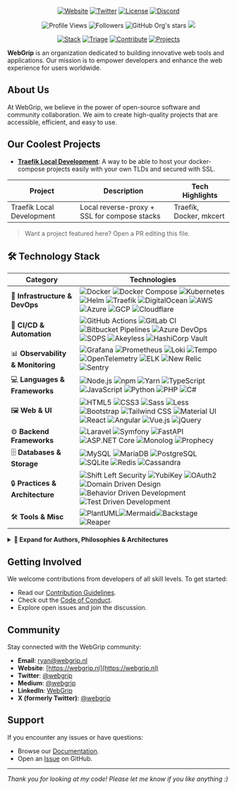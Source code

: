 <p align="center">
	<a href="https://webgrip.nl"><img src="https://img.shields.io/badge/Website-webgrip.nl-0A6484?style=for-the-badge&logo=firefox-browser&logoColor=white" alt="Website" /></a>
	<a href="https://twitter.com/webgrip"><img src="https://img.shields.io/badge/Follow-@webgrip-1DA1F2?style=for-the-badge&logo=twitter&logoColor=white" alt="Twitter" /></a>
	<a href="https://github.com/webgrip/.github/blob/main/LICENCE"><img src="https://img.shields.io/badge/license-MIT-green?style=for-the-badge" alt="License" /></a>
	<a href="https://discord.com/invite/1411633519821852734"><img alt="Discord" src="https://img.shields.io/discord/1411633519821852734?style=for-the-badge&logo=discord"></a>
</p>

<p align="center">
	<img src="https://komarev.com/ghpvc/?username=webgrip&color=blueviolet&style=for-the-badge" alt="Profile Views" />
	<img src="https://img.shields.io/github/followers/webgrip?style=for-the-badge&logo=github" alt="Followers" />
	<img alt="GitHub Org's stars" src="https://img.shields.io/github/stars/webgrip?style=for-the-badge&logo=github&color=yellow">
	<img src="https://img.shields.io/github/sponsors/webgrip?style=for-the-badge&logo=github&color=turquoise">
</p>

<p align="center">
	<a href="#tech-stack"><img src="https://img.shields.io/badge/Stack-Overview-4B32C3?style=flat-square" alt="Stack" /></a>
	<a href="#operational-github-shortcuts"><img src="https://img.shields.io/badge/DevOps-Triage-blue?style=flat-square" alt="Triage" /></a>
	<a href="#getting-involved"><img src="https://img.shields.io/badge/Contribute-Guide-success?style=flat-square" alt="Contribute" /></a>
	<a href="#our-coolest-projects"><img src="https://img.shields.io/badge/Projects-Showcase-critical?style=flat-square" alt="Projects" /></a>
</p>

**WebGrip** is an organization dedicated to building innovative web tools and applications. Our mission is to empower developers and enhance the web experience for users worldwide.

## About Us

At WebGrip, we believe in the power of open-source software and community collaboration. We aim to create high-quality projects that are accessible, efficient, and easy to use.

## Our Coolest Projects

- [**Traefik Local Development**](https://github.com/webgrip/traefik-local-development): A way to be able to host your docker-compose projects easily with your own TLDs and secured with SSL.

| Project | Description | Tech Highlights |
|---------|-------------|-----------------|
| Traefik Local Development | Local reverse-proxy + SSL for compose stacks | Traefik, Docker, mkcert |

> Want a project featured here? Open a PR editing this file.

## 🛠️ Technology Stack

| Category | Technologies |
|----------|--------------|
| 🚀 **Infrastructure & DevOps** | <img src="https://img.shields.io/badge/Docker-2496ED?logo=docker&logoColor=white" alt="Docker" /> <img src="https://img.shields.io/badge/Docker_Compose-2496ED?logo=docker&logoColor=white" alt="Docker Compose" /> <img src="https://img.shields.io/badge/Kubernetes-326CE5?logo=kubernetes&logoColor=white" alt="Kubernetes" /> <img src="https://img.shields.io/badge/Helm-0F1689?logo=helm&logoColor=white" alt="Helm" /> <img src="https://img.shields.io/badge/Traefik-24A1C1?logo=traefikproxy&logoColor=white" alt="Traefik" /> <img src="https://img.shields.io/badge/DigitalOcean-0080FF?logo=digitalocean&logoColor=white" alt="DigitalOcean" /> <img src="https://img.shields.io/badge/AWS-232F3E?logo=amazon-aws&logoColor=white" alt="AWS" /> <img src="https://img.shields.io/badge/Azure-0078D4?logo=microsoft-azure&logoColor=white" alt="Azure" /> <img src="https://img.shields.io/badge/GCP-4285F4?logo=google-cloud&logoColor=white" alt="GCP" /> <img src="https://img.shields.io/badge/Cloudflare-F38020?logo=cloudflare&logoColor=white" alt="Cloudflare" /> |
| 🔄 **CI/CD & Automation** | <img src="https://img.shields.io/badge/GitHub_Actions-2088FF?logo=github-actions&logoColor=white" alt="GitHub Actions" /> <img src="https://img.shields.io/badge/GitLab_CI-FC6D26?logo=gitlab&logoColor=white" alt="GitLab CI" /> <img src="https://img.shields.io/badge/Bitbucket_Pipelines-0052CC?logo=bitbucket&logoColor=white" alt="Bitbucket Pipelines" /> <img src="https://img.shields.io/badge/Azure_DevOps-0078D7?logo=azure-devops&logoColor=white" alt="Azure DevOps" /> <img src="https://img.shields.io/badge/SOPS-6578C0?logo=mozilla&logoColor=white" alt="SOPS" /> <img src="https://img.shields.io/badge/Akeyless-1E88E5?logo=lock&logoColor=white" alt="Akeyless" /> <img src="https://img.shields.io/badge/Vault-FFEC6E?logo=vault&logoColor=black" alt="HashiCorp Vault" /> |
| 📊 **Observability & Monitoring** | <img src="https://img.shields.io/badge/Grafana-F46800?logo=grafana&logoColor=white" alt="Grafana" /> <img src="https://img.shields.io/badge/Prometheus-E6522C?logo=prometheus&logoColor=white" alt="Prometheus" /> <img src="https://img.shields.io/badge/Loki-0E9C57?logo=grafana&logoColor=white" alt="Loki" /> <img src="https://img.shields.io/badge/Tempo-4A5EAB?logo=grafana&logoColor=white" alt="Tempo" /> <img src="https://img.shields.io/badge/OpenTelemetry-000000?logo=opentelemetry&logoColor=white" alt="OpenTelemetry" /> <img src="https://img.shields.io/badge/ELK-005571?logo=elastic&logoColor=white" alt="ELK" /> <img src="https://img.shields.io/badge/New_Relic-008C99?logo=new-relic&logoColor=white" alt="New Relic" /> <img src="https://img.shields.io/badge/Sentry-362D59?logo=sentry&logoColor=white" alt="Sentry" /> |
| 💻 **Languages & Frameworks** | <img src="https://img.shields.io/badge/Node.js-43853D?logo=node.js&logoColor=white" alt="Node.js" /> <img src="https://img.shields.io/badge/npm-CB3837?logo=npm&logoColor=white" alt="npm" /> <img src="https://img.shields.io/badge/Yarn-2C8EBB?logo=yarn&logoColor=white" alt="Yarn" /> <img src="https://img.shields.io/badge/TypeScript-3178C6?logo=typescript&logoColor=white" alt="TypeScript" /> <img src="https://img.shields.io/badge/JavaScript-F7DF1E?logo=javascript&logoColor=black" alt="JavaScript" /> <img src="https://img.shields.io/badge/Python-3776AB?logo=python&logoColor=white" alt="Python" /> <img src="https://img.shields.io/badge/PHP-777BB4?logo=php&logoColor=white" alt="PHP" /> <img src="https://img.shields.io/badge/C%23-239120?logo=c-sharp&logoColor=white" alt="C#" /> |
| 🖼️ **Web & UI** | <img src="https://img.shields.io/badge/HTML5-E34F26?logo=html5&logoColor=white" alt="HTML5" /> <img src="https://img.shields.io/badge/CSS3-1572B6?logo=css3&logoColor=white" alt="CSS3" /> <img src="https://img.shields.io/badge/Sass-CC6699?logo=sass&logoColor=white" alt="Sass" /> <img src="https://img.shields.io/badge/Less-1D365D?logo=less&logoColor=white" alt="Less" /> <img src="https://img.shields.io/badge/Bootstrap-7952B3?logo=bootstrap&logoColor=white" alt="Bootstrap" /> <img src="https://img.shields.io/badge/Tailwind_CSS-38B2AC?logo=tailwind-css&logoColor=white" alt="Tailwind CSS" /> <img src="https://img.shields.io/badge/Material_UI-007FFF?logo=mui&logoColor=white" alt="Material UI" /> <img src="https://img.shields.io/badge/React-61DAFB?logo=react&logoColor=black" alt="React" /> <img src="https://img.shields.io/badge/Angular-DD0031?logo=angular&logoColor=white" alt="Angular" /> <img src="https://img.shields.io/badge/Vue.js-4FC08D?logo=vue.js&logoColor=white" alt="Vue.js" /> <img src="https://img.shields.io/badge/jQuery-0769AD?logo=jquery&logoColor=white" alt="jQuery" /> |
| ⚙️ **Backend Frameworks** | <img src="https://img.shields.io/badge/Laravel-FF2D20?logo=laravel&logoColor=white" alt="Laravel" /> <img src="https://img.shields.io/badge/Symfony-000000?logo=symfony&logoColor=white" alt="Symfony" /> <img src="https://img.shields.io/badge/FastAPI-009688?logo=fastapi&logoColor=white" alt="FastAPI" /> <img src="https://img.shields.io/badge/ASP.NET_Core-512BD4?logo=dotnet&logoColor=white" alt="ASP.NET Core" /> <img src="https://img.shields.io/badge/Monolog-FFCC00?logo=php&logoColor=black" alt="Monolog" /> <img src="https://img.shields.io/badge/Prophecy-6E4A7E?logo=php&logoColor=white" alt="Prophecy" /> |
| 🗄️ **Databases & Storage** | <img src="https://img.shields.io/badge/MySQL-4479A1?logo=mysql&logoColor=white" alt="MySQL" /> <img src="https://img.shields.io/badge/MariaDB-003545?logo=mariadb&logoColor=white" alt="MariaDB" /> <img src="https://img.shields.io/badge/PostgreSQL-4169E1?logo=postgresql&logoColor=white" alt="PostgreSQL" /> <img src="https://img.shields.io/badge/SQLite-003B57?logo=sqlite&logoColor=white" alt="SQLite" /> <img src="https://img.shields.io/badge/Redis-DC382D?logo=redis&logoColor=white" alt="Redis" /> <img src="https://img.shields.io/badge/Cassandra-1287B1?logo=apache-cassandra&logoColor=white" alt="Cassandra" /> |
| 🔒 **Practices & Architecture** | <img src="https://img.shields.io/badge/Security-Shift--Left-E91E63?style=flat" alt="Shift Left Security" /> <img src="https://img.shields.io/badge/YubiKey-000000?logo=yubico&logoColor=white" alt="YubiKey" /> <img src="https://img.shields.io/badge/OAuth2-3EAAAF?logo=openid&logoColor=white" alt="OAuth2" /> <img src="https://img.shields.io/badge/DDD-6DB33F?logo=spring&logoColor=white" alt="Domain Driven Design" /> <img src="https://img.shields.io/badge/BDD-FF9900?logo=testing-library&logoColor=white" alt="Behavior Driven Development" /> <img src="https://img.shields.io/badge/TDD-000000?logo=jest&logoColor=white" alt="Test Driven Development" /> |
| 🛠️ **Tools & Misc** | <img src="https://img.shields.io/badge/PlantUML-F87C00?logo=uml&logoColor=white" alt="PlantUML" /><img src="https://img.shields.io/badge/Mermaid-009688?logo=markdown&logoColor=white" alt="Mermaid" /><img src="https://img.shields.io/badge/Backstage-7147FF?logo=backstage&logoColor=white" alt="Backstage" /><img src="https://img.shields.io/badge/Reaper-000000?logo=musicbrainz&logoColor=white" alt="Reaper" /> |

<details>
  <summary><b>📘 Expand for Authors, Philosophies & Architectures</b></summary>

### Influential Authors
- **Eric Evans** — *Domain-Driven Design: Tackling Complexity in the Heart of Software*  
- **Vaughn Vernon** — *Implementing DDD*, *DDD Distilled*  
- **Dan North** — Originator of BDD, champion of executable specifications  
- **Gojko Adzic** — *Specification by Example*  
- **Kent Beck** — *Test-Driven Development by Example*, Agile Manifesto co-author  
- **Martin Fowler** — *Refactoring*, *Patterns of Enterprise Application Architecture*  
- **Robert C. Martin (Uncle Bob)** — *Clean Architecture*, *Agile Software Development: Principles, Patterns, and Practices*  

### Architectural Styles
- **Layered / N-Tier** — traditional separation of concerns  
- **Hexagonal (Ports & Adapters)** — Alistair Cockburn’s isolation of core domain logic  
- **Onion Architecture** — Jeffrey Palermo’s evolution of layered architecture  
- **Clean Architecture** — Uncle Bob’s concentric design, entities at the center  
- **CQRS (Command-Query Responsibility Segregation)** — Greg Young’s separation of reads/writes  
- **Event Sourcing** — application state as a series of immutable events  
- **Microservices** — distributed services aligned with bounded contexts  
- **Monolith-first** — ThoughtWorks’ pragmatic philosophy of starting simple  
- **Event-Driven Systems** — asynchronous event-based interactions  
- **Serverless** — cloud-native event-driven compute (Lambda, Azure Functions, Cloud Functions)  

</details>

## Getting Involved

We welcome contributions from developers of all skill levels. To get started:

- Read our [Contribution Guidelines](https://github.com/webgrip/.github/blob/main/CONTRIBUTING.md).
- Check out the [Code of Conduct](https://github.com/webgrip/.github/blob/main/CODE_OF_CONDUCT.md).
- Explore open issues and join the discussion.

## Community

Stay connected with the WebGrip community:

- **Email**: [ryan@webgrip.nl](mailto:ryan@webgrip.nl)
- **Website**: [https://webgrip.nl](https://webgrip.nl)
- **Twitter**: [@webgrip](https://twitter.com/webgrip)
- **Medium**: [@webgrip](https://medium.com/@webgrip)
- **LinkedIn**: [WebGrip](https://www.linkedin.com/company/webgrip)
- **X (formerly Twitter)**: [@webgrip](https://twitter.com/webgrip)

## Support

If you encounter any issues or have questions:

- Browse our [Documentation](https://github.com/webgrip/project-alpha/wiki).
- Open an [Issue](https://github.com/webgrip/project-alpha/issues) on GitHub.

---

*Thank you for looking at my code! Please let me know if you like anything :)*


